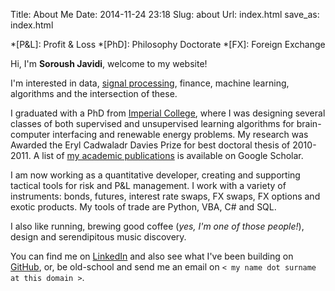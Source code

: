 Title: About Me
Date: 2014-11-24 23:18
Slug: about
Url: index.html
save_as: index.html

*[P&L]: Profit & Loss
*[PhD]: Philosophy Doctorate
*[FX]: Foreign Exchange

Hi, I'm **Soroush Javidi**, welcome to my website!

I'm interested in data, [signal processing](http://www.signalprocessingsociety.org/), finance, machine learning, algorithms and the intersection of these.

I graduated with a PhD from [Imperial College](http://www3.imperial.ac.uk/), where I was designing several classes of both supervised and unsupervised learning algorithms for brain-computer interfacing and renewable energy problems. My research was Awarded the Eryl Cadwaladr Davies Prize for best doctoral thesis of 2010-2011. A list of [my academic publications](http://scholar.google.co.uk/citations?hl=en&user=3EIqI4wAAAAJ&view_op=list_works) is available on Google Scholar.

I am now working as a quantitative developer, creating and supporting tactical tools for risk and P&L management. I work with a variety of instruments: bonds, futures, interest rate swaps, FX swaps, FX options and exotic products. My tools of trade are Python, VBA, C# and SQL.

I also like running, brewing good coffee (_yes, I'm one of those people!_), design and serendipitous music discovery.

You can find me on [LinkedIn](http://uk.linkedin.com/in/soroushjavidi) and also see what I've been building on [GitHub](https://github.com/yrex), or, be old-school and send me an email on `< my name dot surname at this domain >`.

